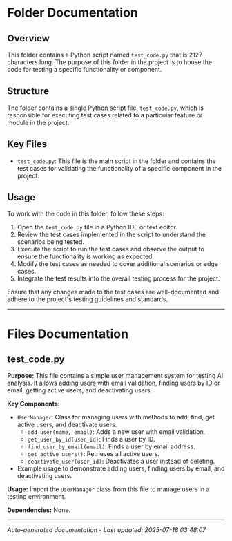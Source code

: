 # Folder Documentation

## Overview
This folder contains a Python script named `test_code.py` that is 2127 characters long. The purpose of this folder in the project is to house the code for testing a specific functionality or component.

## Structure
The folder contains a single Python script file, `test_code.py`, which is responsible for executing test cases related to a particular feature or module in the project.

## Key Files
- `test_code.py`: This file is the main script in the folder and contains the test cases for validating the functionality of a specific component in the project.

## Usage
To work with the code in this folder, follow these steps:
1. Open the `test_code.py` file in a Python IDE or text editor.
2. Review the test cases implemented in the script to understand the scenarios being tested.
3. Execute the script to run the test cases and observe the output to ensure the functionality is working as expected.
4. Modify the test cases as needed to cover additional scenarios or edge cases.
5. Integrate the test results into the overall testing process for the project.

Ensure that any changes made to the test cases are well-documented and adhere to the project's testing guidelines and standards.

---

# Files Documentation

## test_code.py

**Purpose:** This file contains a simple user management system for testing AI analysis. It allows adding users with email validation, finding users by ID or email, getting active users, and deactivating users.

**Key Components:**
- `UserManager`: Class for managing users with methods to add, find, get active users, and deactivate users.
  - `add_user(name, email)`: Adds a new user with email validation.
  - `get_user_by_id(user_id)`: Finds a user by ID.
  - `find_user_by_email(email)`: Finds a user by email address.
  - `get_active_users()`: Retrieves all active users.
  - `deactivate_user(user_id)`: Deactivates a user instead of deleting.
- Example usage to demonstrate adding users, finding users by email, and deactivating users.

**Usage:** Import the `UserManager` class from this file to manage users in a testing environment.

**Dependencies:** None.

---
*Auto-generated documentation - Last updated: 2025-07-18 03:48:07*
